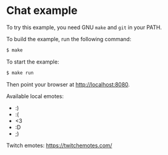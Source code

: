 Chat example
=================

To try this example, you need GNU `make` and `git` in your PATH.

To build the example, run the following command:

``` bash
$ make
```

To start the example:

``` bash
$ make run
```

Then point your browser at [http://localhost:8080](http://localhost:8080).

Available local emotes:
* :)
* :(
* <3
* :D
* ;)

Twitch emotes:
https://twitchemotes.com/
